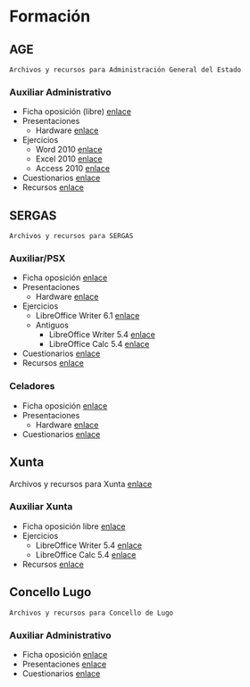 # Formación

## AGE

`Archivos y recursos para Administración General del Estado`

### Auxiliar Administrativo

- Ficha oposición (libre) [enlace](http://bit.ly/2IEmIJT)
- Presentaciones
  - Hardware [enlace](http://bit.ly/hardfundpre)
- Ejercicios
  - Word 2010 [enlace](http://bit.ly/2Mr3Azp)
  - Excel 2010 [enlace](http://bit.ly/2N7T0m6)
  - Access 2010 [enlace](http://bit.ly/2Nd0i87)
- Cuestionarios [enlace](http://bit.ly/2CF6EHP)
- Recursos [enlace](http://bit.ly/2CcKsnd)

## SERGAS

`Archivos y recursos para SERGAS`

### Auxiliar/PSX

- Ficha oposición [enlace](http://www.informateoposiciones.es/wp-content/uploads/2018/03/Sergas-personal-estatutario-C2_Auxiliar_2017_-1.pdf)
- Presentaciones
  - Hardware [enlace](http://bit.ly/harmediopre)
- Ejercicios
  - LibreOffice Writer 6.1 [enlace](http://bit.ly/2OKmXsD 'Ejercicios de LibreOffice Writer 6.1')
  - Antiguos
    - LibreOffice Writer 5.4 [enlace](http://bit.ly/2NazvcN)
    - LibreOffice Calc 5.4 [enlace](http://bit.ly/2xfvhqn)
- Cuestionarios [enlace](http://bit.ly/2CF6EHP)
- Recursos [enlace](http://bit.ly/2NE19Ko)

### Celadores

- Ficha oposición [enlace](http://www.informateoposiciones.es/wp-content/uploads/2018/03/Sergas-personal-estatutario-Celador_2017.pdf)
- Presentaciones
  - Hardware [enlace](http://bit.ly/hardfundpre)
- Cuestionarios [enlace](http://bit.ly/2CF6EHP)

## Xunta

Archivos y recursos para Xunta [enlace](https://github.com/juanpacb/formacion/tree/master/XUNTA)

### Auxiliar Xunta

- Ficha oposición libre [enlace](http://www.informateoposiciones.es/wp-content/uploads/2018/05/Xunta-funcionarios-c2-auxiliar-administrativo-libre_OPE2016_2017.pdf)
- Ejercicios
  - LibreOffice Writer 5.4 [enlace](http://bit.ly/2NazvcN)
  - LibreOffice Calc 5.4 [enlace](http://bit.ly/2xfvhqn)
- Recursos [enlace](http://bit.ly/2CcEIdm)

## Concello Lugo

`Archivos y recursos para Concello de Lugo`

### Auxiliar Administrativo

- Ficha oposición [enlace](http://www.informateoposiciones.es/wp-content/uploads/2018/02/AUXILAR_ADMINISTRATIVO_CONCELLO-DE-LUGO-1.pdf)
- Presentaciones [enlace](http://bit.ly/harmediopre)
- Cuestionarios [enlace](http://bit.ly/2CF6EHP)
